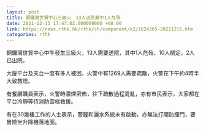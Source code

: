 ```yaml
---
layout: post
title: 銅鑼灣世貿中心三級火　13人送院其中1人危殆
date: 2021-12-15 17:47:02.000000000 +08:00
link: https://news.rthk.hk/rthk/ch/component/k2/1624365-20211215.htm
categories: rthk
---
```


銅鑼灣世貿中心中午發生三級火，13人需要送院，其中1人危殆、10人穩定，2人已出院。

大廈平台及天台一度有多人被困，火警中有1269人需要疏散，火警在下午約4時半大致救熄。

有餐廳職員表示，火警時濃煙密佈，往下疏散過程混亂，亦有市民表示，大家都在平台冷靜等待消防雲梯救援。

有在30幾樓工作的人士表示，警鐘和灑水系統未有啟動，亦無法打開防煙門，要冒險坐升降機落地面。
